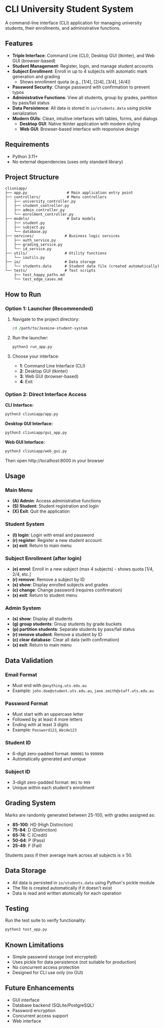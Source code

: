 # CLI University Student System

A command-line interface (CLI) application for managing university students, their enrollments, and administrative functions.

## Features

- **Triple Interface**: Command Line (CLI), Desktop GUI (tkinter), and Web GUI (browser-based)
- **Student Management**: Register, login, and manage student accounts
- **Subject Enrollment**: Enroll in up to 4 subjects with automatic mark generation and grading
  - Shows enrollment quota (e.g., [1/4], [2/4], [3/4], [4/4])
- **Password Security**: Change password with confirmation to prevent typos
- **Administrative Functions**: View all students, group by grades, partition by pass/fail status
- **Data Persistence**: All data is stored in `io/students.data` using pickle serialization
- **Modern GUIs**: Clean, intuitive interfaces with tables, forms, and dialogs
  - **Desktop GUI**: Native tkinter application with modern styling
  - **Web GUI**: Browser-based interface with responsive design

## Requirements

- Python 3.11+
- No external dependencies (uses only standard library)

## Project Structure

```
cliuniapp/
├── app.py                  # Main application entry point
├── controllers/            # Menu controllers
│   ├── university_controller.py
│   ├── student_controller.py
│   ├── admin_controller.py
│   └── enrolment_controller.py
├── models/                 # Data models
│   ├── student.py
│   ├── subject.py
│   └── database.py
├── services/              # Business logic services
│   ├── auth_service.py
│   ├── grading_service.py
│   └── id_service.py
├── utils/                 # Utility functions
│   └── ioutils.py
├── io/                    # Data storage
│   └── students.data      # Student data file (created automatically)
└── tests/                 # Test scripts
    ├── test_happy_paths.md
    └── test_edge_cases.md
```

## How to Run

### Option 1: Launcher (Recommended)
1. Navigate to the project directory:
   ```bash
   cd /path/to/Jasmine-student-system
   ```

2. Run the launcher:
   ```bash
   python3 run_app.py
   ```

3. Choose your interface:
   - **1**: Command Line Interface (CLI)
   - **2**: Desktop GUI (tkinter)
   - **3**: Web GUI (browser-based)
   - **4**: Exit

### Option 2: Direct Interface Access

**CLI Interface:**
```bash
python3 cliuniapp/app.py
```

**Desktop GUI Interface:**
```bash
python3 cliuniapp/gui_app.py
```

**Web GUI Interface:**
```bash
python3 cliuniapp/web_gui.py
```
Then open http://localhost:8000 in your browser

## Usage

### Main Menu
- **(A) Admin**: Access administrative functions
- **(S) Student**: Student registration and login
- **(X) Exit**: Quit the application

### Student System
- **(l) login**: Login with email and password
- **(r) register**: Register a new student account
- **(x) exit**: Return to main menu

### Subject Enrollment (after login)
- **(e) enrol**: Enroll in a new subject (max 4 subjects) - shows quota [1/4, 2/4, etc.]
- **(r) remove**: Remove a subject by ID
- **(s) show**: Display enrolled subjects and grades
- **(c) change**: Change password (requires confirmation)
- **(x) exit**: Return to student menu

### Admin System
- **(s) show**: Display all students
- **(g) group students**: Group students by grade buckets
- **(p) partition students**: Separate students by pass/fail status
- **(r) remove student**: Remove a student by ID
- **(c) clear database**: Clear all data (with confirmation)
- **(x) exit**: Return to main menu

## Data Validation

### Email Format
- Must end with `@anything.uts.edu.au`
- Example: `john.doe@student.uts.edu.au`, `jane.smith@staff.uts.edu.au`

### Password Format
- Must start with an uppercase letter
- Followed by at least 4 more letters
- Ending with at least 3 digits
- Example: `Password123`, `Abcde123`

### Student ID
- 6-digit zero-padded format: `000001` to `999999`
- Automatically generated and unique

### Subject ID
- 3-digit zero-padded format: `001` to `999`
- Unique within each student's enrollment

## Grading System

Marks are randomly generated between 25-100, with grades assigned as:
- **85-100**: HD (High Distinction)
- **75-84**: D (Distinction)
- **65-74**: C (Credit)
- **50-64**: P (Pass)
- **25-49**: F (Fail)

Students pass if their average mark across all subjects is ≥ 50.

## Data Storage

- All data is persisted in `io/students.data` using Python's pickle module
- The file is created automatically if it doesn't exist
- Data is read and written atomically for each operation

## Testing

Run the test suite to verify functionality:
```bash
python3 test_app.py
```

## Known Limitations

- Simple password storage (not encrypted)
- Uses pickle for data persistence (not suitable for production)
- No concurrent access protection
- Designed for CLI use only (no GUI)

## Future Enhancements

- GUI interface
- Database backend (SQLite/PostgreSQL)
- Password encryption
- Concurrent access support
- Web interface